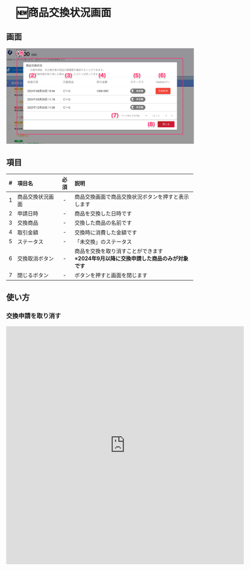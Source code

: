 # 　:new:商品交換状況画面

## 画面

<a href="../../../images/coin/4-1.png" data-lightbox="スクリーンショット" data-title="スクリーンショット">
    <img src="../../../images/coin/4-1.png" style="border: solid 1px #ccc; width: 800px;" />
</a>

## 項目

|   #   | 項目名         | 必須  | 説明                                                                                                                                                                                                               |
| :---: | :------------- | :---: | :----------------------------------------------------------------------------------------------------------------------------------------------------------------------------------------------------------------- |
|   1   | 商品交換状況画面   |   -   | 商品交換画面で商品交換状況ボタンを押すと表示します                                                                                                                                                               |
|   2   | 申請日時     |   -   | 商品を交換した日時です                                                                                                                                                                             |
|   3   | 交換商品     |   -   | 交換した商品の名前です                                                                                                                           |
|   4   | 取引金額           |   -   | 交換時に消費した金額です                                                                                                                                                                         |
|   5   | ステータス           |   -   | 「未交換」のステータス                           |
|   6   | 交換取消ボタン           |   -   | 商品を交換を取り消すことができます<br>※**2024年9月以降に交換申請した商品のみが対象です** |
|   7   | 閉じるボタン   |   -   | ボタンを押すと画面を閉じます                                                                                                                                                                                       |

## 使い方

### 交換申請を取り消す

<iframe src="https://scribehow.com/embed/__3L_BgmRwQoq2QMzLZEwWQQ" width="640" height="640" allowfullscreen frameborder="0"></iframe>





